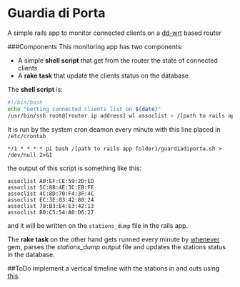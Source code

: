 # Guardia di Porta

A simple rails app to monitor connected clients on a [dd-wrt](http://www.dd-wrt.com) based router

###Components
This monitoring app has two components:
- A simple **shell script** that get from the router the state of connected clients
- A **rake task** that update the clients status on the database


The **shell script** is:

```bash
#!/bin/bash
echo "Getting connected clients list on $(date)"
/usr/bin/ssh root@[router ip address] wl assoclist > /[path to rails app folder]/stations_dump
```

It is run by the system cron deamon every minute with this line placed in `/etc/crontab`

`*/1 * * * * pi bash /[path to rails app folder]/guardiadiporta.sh > /dev/null 2>&1`


the output of this script is something like this:

```
assoclist A0:EF:CE:59:2D:ED
assoclist 5C:8B:4E:3C:EB:FE
assoclist 4C:8D:70:F4:3F:4C
assoclist EC:3E:83:42:80:24
assoclist 78:B3:E4:E3:42:13
assoclist B0:C5:54:A0:D6:27
```
and it will be written on the `stations_dump` file in the rails app.


The **rake task** on the other hand gets runned every minute by [whenever](https://github.com/javan/whenever) gem, parses the *stations_dump* output file and updates the stations status in the
database.


##ToDo
Implement a vertical timeline with the stations in and outs using [this](http://tympanus.net/codrops/2011/12/05/lateral-on-scroll-sliding-with-jquery/).
